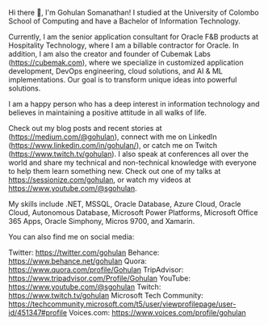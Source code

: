 Hi there 👋, I'm Gohulan Somanathan! I studied at the University of Colombo School of Computing and have a Bachelor of Information Technology.

Currently, I am the senior application consultant for Oracle F&B products at Hospitality Technology, where I am a billable contractor for Oracle. In addition, I am also the creator and founder of Cubemak Labs (https://cubemak.com), where we specialize in customized application development, DevOps engineering, cloud solutions, and AI & ML implementations. Our goal is to transform unique ideas into powerful solutions.

I am a happy person who has a deep interest in information technology and believes in maintaining a positive attitude in all walks of life.

Check out my blog posts and recent stories at (https://medium.com/@gohulan), connect with me on LinkedIn (https://www.linkedin.com/in/gohulan/), or catch me on Twitch (https://www.twitch.tv/gohulan). I also speak at conferences all over the world and share my technical and non-technical knowledge with everyone to help them learn something new. Check out one of my talks at https://sessionize.com/gohulan, or watch my videos at https://www.youtube.com/@sgohulan.

My skills include .NET, MSSQL, Oracle Database, Azure Cloud, Oracle Cloud, Autonomous Database, Microsoft Power Platforms, Microsoft Office 365 Apps, Oracle Simphony, Micros 9700, and Xamarin.

You can also find me on social media:

Twitter: https://twitter.com/gohulan
Behance: https://www.behance.net/gohulan
Quora: https://www.quora.com/profile/Gohulan
TripAdvisor: https://www.tripadvisor.com/Profile/Gohulan
YouTube: https://www.youtube.com/@sgohulan
Twitch: https://www.twitch.tv/gohulan
Microsoft Tech Community: https://techcommunity.microsoft.com/t5/user/viewprofilepage/user-id/451347#profile
Voices.com: https://www.voices.com/profile/gohulan
